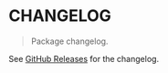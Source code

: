 # CHANGELOG

> Package changelog.

See [GitHub Releases](https://github.com/stdlib-js/assert-is-array-array/releases) for the changelog.